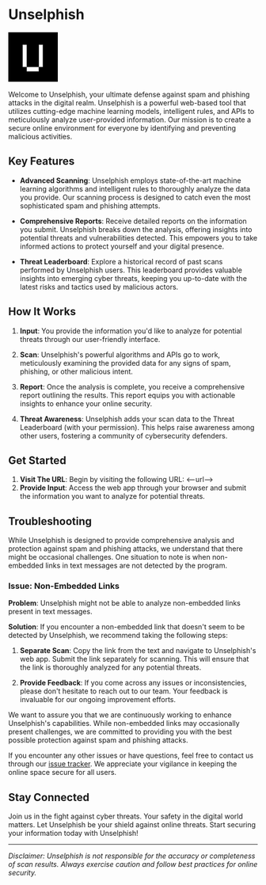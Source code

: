 # Unselphish

![Unselphish Logo](https://github.com/AASStechclub2324/unselphish/blob/main/WEB_GUI/static/logo.png)

Welcome to Unselphish, your ultimate defense against spam and phishing attacks in the digital realm. Unselphish is a powerful web-based tool that utilizes cutting-edge machine learning models, intelligent rules, and APIs to meticulously analyze user-provided information. Our mission is to create a secure online environment for everyone by identifying and preventing malicious activities.

## Key Features

- **Advanced Scanning**: Unselphish employs state-of-the-art machine learning algorithms and intelligent rules to thoroughly analyze the data you provide. Our scanning process is designed to catch even the most sophisticated spam and phishing attempts.

- **Comprehensive Reports**: Receive detailed reports on the information you submit. Unselphish breaks down the analysis, offering insights into potential threats and vulnerabilities detected. This empowers you to take informed actions to protect yourself and your digital presence.

- **Threat Leaderboard**: Explore a historical record of past scans performed by Unselphish users. This leaderboard provides valuable insights into emerging cyber threats, keeping you up-to-date with the latest risks and tactics used by malicious actors.

## How It Works

1. **Input**: You provide the information you'd like to analyze for potential threats through our user-friendly interface.

2. **Scan**: Unselphish's powerful algorithms and APIs go to work, meticulously examining the provided data for any signs of spam, phishing, or other malicious intent.

3. **Report**: Once the analysis is complete, you receive a comprehensive report outlining the results. This report equips you with actionable insights to enhance your online security.

4. **Threat Awareness**: Unselphish adds your scan data to the Threat Leaderboard (with your permission). This helps raise awareness among other users, fostering a community of cybersecurity defenders.

## Get Started

1. **Visit The URL**: Begin by visiting the following URL: <--url-->
2. **Provide Input**: Access the web app through your browser and submit the information you want to analyze for potential threats.

## Troubleshooting

While Unselphish is designed to provide comprehensive analysis and protection against spam and phishing attacks, we understand that there might be occasional challenges. One situation to note is when non-embedded links in text messages are not detected by the program.

### Issue: Non-Embedded Links

**Problem**: Unselphish might not be able to analyze non-embedded links present in text messages.

**Solution**: If you encounter a non-embedded link that doesn't seem to be detected by Unselphish, we recommend taking the following steps:

1. **Separate Scan**: Copy the link from the text and navigate to Unselphish's web app. Submit the link separately for scanning. This will ensure that the link is thoroughly analyzed for any potential threats.

2. **Provide Feedback**: If you come across any issues or inconsistencies, please don't hesitate to reach out to our team. Your feedback is invaluable for our ongoing improvement efforts.

We want to assure you that we are continuously working to enhance Unselphish's capabilities. While non-embedded links may occasionally present challenges, we are committed to providing you with the best possible protection against spam and phishing attacks.

If you encounter any other issues or have questions, feel free to contact us through our [issue tracker](https://github.com/AASStechclub2324/unselphish/issues). We appreciate your vigilance in keeping the online space secure for all users.

## Stay Connected

Join us in the fight against cyber threats. Your safety in the digital world matters. Let Unselphish be your shield against online threats. Start securing your information today with Unselphish!

---

*Disclaimer: Unselphish is not responsible for the accuracy or completeness of scan results. Always exercise caution and follow best practices for online security.*


